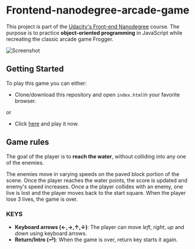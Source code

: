 # Frontend-nanodegree-arcade-game

This project is part of the [Udacity's Front-end Nanodegree](https://www.udacity.com/course/front-end-web-developer-nanodegree--nd001) course. The purpose is to practice **object-oriented programming** in JavaScript while recreating the classic arcade game Frogger.

![Screenshot](https://andreumasferrer.github.io/UDACITY_Front-end_Nanodegree/p3_arcade_game/Readme-assets/arcade.jpg)


## Getting Started
To play this game you can either:

* Clone/download this repository and open `index.html`in your favorite browser.

or

* Click [here](https://andreumasferrer.github.io/UDACITY_Front-end_Nanodegree/p3_arcade_game/) and play it now.


## Game rules

The goal of the player is to **reach the water**, without colliding into any one of the enemies.

The enemies move in varying speeds on the paved block portion of the scene. Once the player reaches the water points, the score is updated and enemy's speed increases. Once a the player collides with an enemy, one live is lost and the player moves back to the start square. When the player lose 3 lives, the game is over.

### KEYS

* **Keyboard arrows (←,→,↑,↓)**: The player can move _left_, _right_, _up_ and _down_ using keyboard arrows.
* **Return/Intro (⏎)**: When the game is over, return key starts it again.
